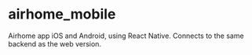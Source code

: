# airhome_mobile

Airhome app iOS and Android, using React Native.
Connects to the same backend as the web version.
